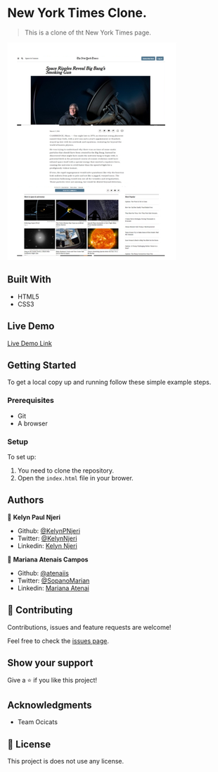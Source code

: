 # New York Times Clone.

> This is a clone of tht New York Times page.

![screenshot](./assets/images/screenshot.PNG)


## Built With

- HTML5
- CSS3

## Live Demo

[Live Demo Link](https://rawcdn.githack.com/KelynPNjeri/New-York-Times-Clone/d76d09d29c8186d5322894942bd130157c380ab1/index.html)


## Getting Started

To get a local copy up and running follow these simple example steps.

### Prerequisites
- Git
- A browser

### Setup
To set up: 
1. You need to clone the repository.
2. Open the `index.html` file in your brower.




## Authors

👤 **Kelyn Paul Njeri**

- Github: [@KelynPNjeri](https://github.com/KelynPNjeri)
- Twitter: [@KelynNjeri](https://twitter.com/KelynNjeri)
- Linkedin: [Kelyn Njeri](https://linkedin.com/kelyn-paul)

👤 **Mariana Atenais Campos**

- Github: [@atenaiis](https://github.com/atenaiis)
- Twitter: [@SopanoMarian](https://twitter.com/SopanoMarian)
- Linkedin: [Mariana Atenai](https://www.linkedin.com/in/mariana-atenai-campos-garcia-a30791143/)

## 🤝 Contributing

Contributions, issues and feature requests are welcome!

Feel free to check the [issues page](issues/).

## Show your support

Give a ⭐️ if you like this project!

## Acknowledgments

- Team Ocicats

## 📝 License

This project is does not use any license.
